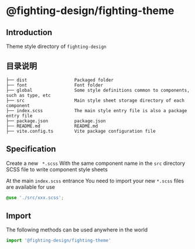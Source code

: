 # @fighting-design/fighting-theme

## Introduction

Theme style directory of `fighting-design`

## 目录说明

```
├── dist                  Packaged folder
├── font                  Font folder
├── global                Some style definitions common to components, such as type, etc
├── src                   Main style sheet storage directory of each component
├── index.scss            The main style entry file is also a package entry file
├── package.json          package.json
├── README.md             README.md
├── vite.config.ts        Vite package configuration file
```

## Specification

Create a new ` *.scss` With the same component name in the `src` directory SCSS file to write component style sheets

At the main `index.scss` entrance You need to import your new `*.scss` files are available for use

```scss
@use './src/xxx.scss';
```

## Import

The following methods can be used anywhere in the world

```ts
import '@fighting-design/fighting-theme'
```
